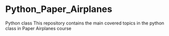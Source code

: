# Python_Paper_Airplanes
Python class
This repository contains the main covered topics in the python class in Paper Airplanes course 
